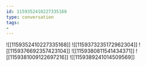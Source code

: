 ```yaml
---
id: 1159352410227335168
type: conversation
tags:
- 
---
```

![[1159352410227335168]]
![[1159373235172962304]]
![[1159376692357423104]]
![[1159380811541434371]]
![[1159381009122697216]]
![[1159389241014509569]]

